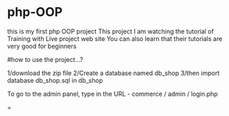 # php-OOP
this is my first php OOP project 
This project I am watching the tutorial of Training with Live project web site
You can also learn that their tutorials are very good for beginners

#how to use the project...?

1/download the zip file 
2/Create a database named db_shop
3/then import database db_shop.sql in db_shop

To go to the admin panel, type in the URL - commerce / admin / login.php



=
